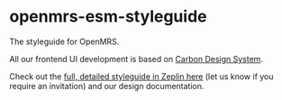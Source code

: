# openmrs-esm-styleguide

The styleguide for OpenMRS.

All our frontend UI development is based on [Carbon Design System](https://www.carbondesignsystem.com/). 

Check out the [full, detailed styleguide in Zeplin here](https://app.zeplin.io/styleguide/60d5ecb9efdcd81256117e7d/components) (let us know if you require an invitation) and our design documentation. 
